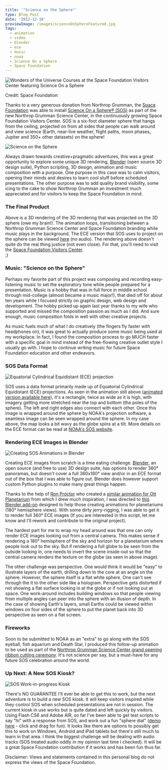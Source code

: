 ```yaml
---
title: '"Science on the Sphere"'
type: Blog Post
date: '2012-12-18'
previewImage: /images/scienceOnSphereFeatured.jpg
tags:
  - animation
  - video
  - blender
  - ece
  - music
  - noaa
  - Science On a Sphere
  - Space Foundation
---
```

![Wonders of the Universe Courses at the Space Foundation Visitors Center featuring Science On a Sphere](/images/wondersOfTheUniverse.jpg)

Credit: Space Foundation

Thanks to a very generous donation from Northrop Grumman, the [Space Foundation](https://www.spacefoundation.org) was able to install [Science On a Sphere® (SOS)](https://www.sos.noaa.gov/What_is_SOS/index.html) as part of the new Northrop Grumman Science Center, in the continuously growing Space Foundation Visitors Center. SOS is a six-foot diameter sphere that hangs from the ceiling, projected on from all sides that people can walk around and view science (Earth, near-live weather, flight paths, moon phases, Jupiter and 350+ other datasets) on the sphere!

![Science on the Sphere](/images/scienceOnTheSphere.jpg)

Always drawn towards creative+pragmatic adventures, this was a great opportunity to explore some unique 3D rendering, [Blender](https://www.blender.org/) (open source 3D design suite), Python scripting, 3D design, animation and music composition with a purpose. One purpose in this case was to calm visitors, opening their minds and desires to learn cool stuff before scheduled presentations. The other purpose was to add quality brand visibility, some icing to the cake to show Northrop Grumman an investment much appreciated and for visitors to keep the Space Foundation in mind.

### The Final Product

Above is a 3D rendering of the 3D rendering that was projected on the 3D sphere (owe my brain!). The animation loops, transitioning between a Northrop Grumman Science Center and Space Foundation branding while music plays in the background. The ECE version that SOS uses to project on the sphere can be viewed [here](https://vimeo.com/55890714) (no audio). The rendering above doesn't quite do the real thing justice (not even close). For that, you'll need to visit the [Space Foundation Visitors Center](https://www.spacefoundation.org/visit).  
;)

### Music: "Science on the Sphere"

Perhaps my favorite part of this project was composing and recording easy-listening music to set the exploratory tone while people prepared for a presentation. Music is a hobby that was in full force in middle school through mid-college (almost became a music major!), that died off for about ten years while I focused strictly on graphic design, web design and development. The hobby picked up again last year thanks to my wife who supported and missed the composition passion as much as I did. And sure enough, music composition folds in well with other creative projects.

As music fuels much of what I do creatively (the fingers fly faster with headphones on), it was great to actually produce some music being used at my workplace. In fact, I found the composition process to go MUCH faster with a specific goal in mind instead of the free-flowing creative outlet style I usually go with. I hope to continue writing music for future Space Foundation education and other endeavors.

### SOS Data Format

![Equatorial Cylindrical Equidistant (ECE) projection](/images/0006961.jpg)

SOS uses a data format primarily made up of Equatorial Cylindrical Equidistant (ECE) projections. As seen in the animation still above ([animated version available here](https://vimeo.com/55890714)), it's a rectangle, twice as wide as it is high, with imagery getting more stretched near the top and bottom (the poles of the sphere). The left and right edges also connect with each other. Once this image is wrapped around the sphere by NOAA's projection software, a seamless image can be seen wrapped around the sphere. In my case above, the map looks a bit wavy as the globe spins at a tilt. More details on the ECE format can be read at [NOAA's SOS website](https://sos.noaa.gov/Docs/SOSContentGuidelines.pdf).

### Rendering ECE Images in Blender

![Creating SOS Animations in Blender](/images/blenderSOS.jpg)

Creating ECE images from scratch is a time eating challenge. [Blender](https://www.blender.org/), an open source (and free to use) 3D design suite, has options to render 360° panoramas, but doesn't cover a full 360x180° view and/or in an ECE format out of the box that I was able to figure out. Blender does however support custom Python plugins to make many great things happen.

Thanks to the help of [Ron Proctor](https://vimeo.com/ronproctor) who created a [similar animation for Ott Planetarium](https://vimeo.com/9624357) from which I drew much inspiration, I was directed to [this Blender add-on](https://github.com/Benni-chan/Blender-Fulldome-Addon) designed to help those creating animations for planetariums (180° hemisphere views). With some dirty jerry-rigging, I was able to get it to render full 360° ECE images (If you are interested in this script, let me know and I'll rework and contribute to the original project).

The hardest part for me to wrap my head around was that one can only render ECE images looking out from a central camera. This makes sense if rendering a 180° hemisphere of the sky and horizon for a planetarium where people look out to the sky. But if rendering a full globe to be seen from the outside looking in, one needs to invert the scene inside-out so that the central camera renders the texture on the globe (as seen in above image).

The other challenge was perspective. One would think it would be "easy" to illustrate layers of the earth, drilling down to the core at an angle on the sphere. However, the sphere itself is a flat white sphere. One can't see through the it to the other side like a hologram. Perspective gets distorted if not showing a flat surface looking in at the globe or if not looking out at space. One work-around includes building windows so that people viewing from multiple angles can peer into the sphere with an illusion of depth. In the case of showing Earth's layers, small Earths could be viewed within windows on four sides of the sphere to put the planet back into 3D perspective as seen on a flat screen.

### Fireworks

Soon to be submitted to NOAA as an "extra" to go along with the SOS eyeball, fish aquarium and Death Star, I produced this follow-up animation to be used as part of the [Northrop Grumman Science Center grand opening ribbon cutting ceremony](https://www.spacefoundation.org/media/press-releases/space-foundation-celebrates-grand-opening-northrop-grumman-science-center). It's not science per say, but a must-have for any future SOS celebration around the world.

### Up Next: A New SOS Kiosk?

![SOS Work-in-progress Kiosk](/images/kioskControls1.jpg)

There's NO GUARANTEE I'll ever be able to get this to work, but the next adventure is to build a new SOS kiosk. It will keep visitors inspired while they control SOS when scheduled presentations are not in session. The current kiosk in use works but is quite dated and left quickly by visitors. Using Flash CS6 and Adobe AIR, so far I've been able to get test scripts to say "hi" with a response from SOS, and work out a fun "sphere dial" ([demo here](https://www.christopherstevens.cc/sos/kiosk3c/) - click and drag for fun). It looks like there are options to possibly get this to work on Windows, Android and iPad tablets but there's still much to learn in that area. I think the biggest challenge will be dealing with audio tracks (SOS treated audio oddly in my opinion last time I checked). It will be a great Space Foundation contribution if it works and has been fun thus far.

Disclaimer: Views and statements contained in this personal blog do not express the views of the Space Foundation.
